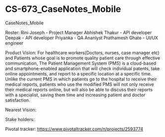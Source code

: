 
# CS-673_CaseNotes_Mobile
CaseNotes_Mobile

Roster:
Rini Joseph - Project Manager
Abhishek Thakur - API developer
Deepak - API developer
Priyanka - QA Ananlyst
Prathamesh Ghate - UI/UX engineer

Product Vision:
For healthcare workers(Doctors, nurses, case manager etc) and Patients whose goal is to promote quality patient care through effective communication, The Patient Management System (PMS) is a cloud-based and smartphone-enabled application that will check individual patents, take online appointments, and report to a specific location at a specific time. Unlike the current PMS in which patients go to the hospital to receive their medical reports, patients who use the modified PMS will not only receive their medical reports online, but will also be able to discuss their reports with a specialist, saving them time and increasing patient and doctor satisfaction.

Nearest Vision:

Stake holders:

Pivotal tracker:
https://www.pivotaltracker.com/n/projects/2593774




